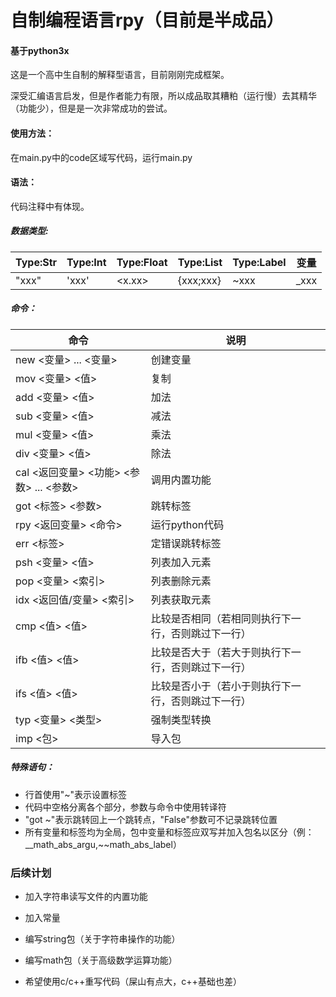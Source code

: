 # 自制编程语言rpy（目前是半成品）

#### 基于python3x

这是一个高中生自制的解释型语言，目前刚刚完成框架。

深受汇编语言启发，但是作者能力有限，所以成品取其糟粕（运行慢）去其精华（功能少），但是是一次非常成功的尝试。

#### 使用方法：
在main.py中的code区域写代码，运行main.py

#### 语法：

代码注释中有体现。

##### 数据类型:

| Type:Str | Type:Int | Type:Float |  Type:List | Type:Label | 变量|
|-----------|-------------|-------------|--------------|-------------|-------|
|  "xxx"  |  'xxx'  |   <x.xx>  |  {xxx;xxx} | ~xxx | _xxx |

##### 命令：
|命令|说明|
|--------------------------------------|-------------|
|new <变量> ... <变量>                 |创建变量|
|mov <变量> <值>                       |复制|
|add <变量> <值>                       |加法|
|sub <变量> <值>                       |减法|
|mul <变量> <值>                       |乘法|
|div <变量> <值>                       |除法|
|cal <返回变量> <功能> <参数> ... <参数> |调用内置功能|
|got <标签> <参数>                     |跳转标签|
|rpy <返回变量> <命令>                  |运行python代码|
|err <标签>                           |定错误跳转标签|
|psh <变量> <值>                       |列表加入元素|
|pop <变量> <索引>                     |列表删除元素|
|idx <返回值/变量> <索引>               |列表获取元素|
|cmp <值> <值>                        |比较是否相同（若相同则执行下一行，否则跳过下一行）|
|ifb <值> <值>                        |比较是否大于（若大于则执行下一行，否则跳过下一行）|
|ifs <值> <值>                        |比较是否小于（若小于则执行下一行，否则跳过下一行）|
|typ <变量> <类型>                     |强制类型转换|
|imp <包>                             |导入包|

##### 特殊语句：
- 行首使用"~"表示设置标签
- 代码中空格分离各个部分，参数与命令中使用转译符
- "got ~"表示跳转回上一个跳转点，"False"参数可不记录跳转位置
- 所有变量和标签均为全局，包中变量和标签应双写并加入包名以区分（例：__math_abs_argu,~~math_abs_label）

### 后续计划
- 加入字符串读写文件的内置功能
- 加入常量
- 编写string包（关于字符串操作的功能）
- 编写math包（关于高级数学运算功能）

- 希望使用c/c++重写代码（屎山有点大，c++基础也差）
